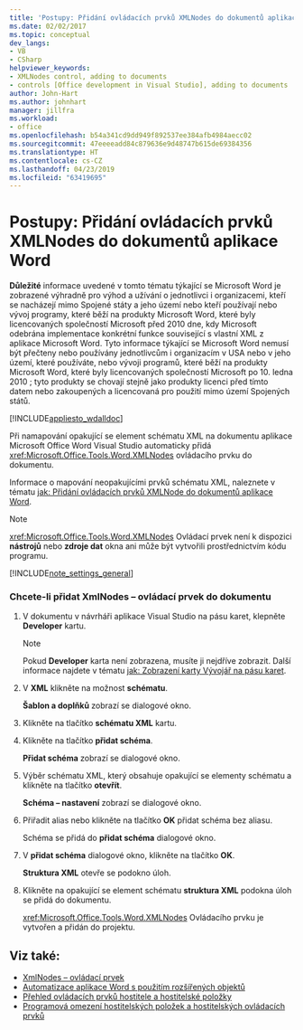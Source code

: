```yaml
---
title: 'Postupy: Přidání ovládacích prvků XMLNodes do dokumentů aplikace Word'
ms.date: 02/02/2017
ms.topic: conceptual
dev_langs:
- VB
- CSharp
helpviewer_keywords:
- XMLNodes control, adding to documents
- controls [Office development in Visual Studio], adding to documents
author: John-Hart
ms.author: johnhart
manager: jillfra
ms.workload:
- office
ms.openlocfilehash: b54a341cd9dd949f892537ee384afb4984aecc02
ms.sourcegitcommit: 47eeeeadd84c879636e9d48747b615de69384356
ms.translationtype: HT
ms.contentlocale: cs-CZ
ms.lasthandoff: 04/23/2019
ms.locfileid: "63419695"
---
```

# <a name="how-to-add-xmlnodes-controls-to-word-documents"></a>Postupy: Přidání ovládacích prvků XMLNodes do dokumentů aplikace Word
  **Důležité** informace uvedené v tomto tématu týkající se Microsoft Word je zobrazené výhradně pro výhod a užívání o jednotlivci i organizacemi, kteří se nacházejí mimo Spojené státy a jeho území nebo kteří používají nebo vývoj programy, které běží na produkty Microsoft Word, které byly licencovaných společností Microsoft před 2010 dne, kdy Microsoft odebrána implementace konkrétní funkce související s vlastní XML z aplikace Microsoft Word. Tyto informace týkající se Microsoft Word nemusí být přečteny nebo používány jednotlivcům i organizacím v USA nebo v jeho území, které používáte, nebo vývoji programů, které běží na produkty Microsoft Word, které byly licencovaných společností Microsoft po 10. ledna 2010 ; tyto produkty se chovají stejně jako produkty licenci před tímto datem nebo zakoupených a licencovaná pro použití mimo území Spojených států.

 [!INCLUDE[appliesto_wdalldoc](../vsto/includes/appliesto-wdalldoc-md.md)]

 Při namapování opakující se element schématu XML na dokumentu aplikace Microsoft Office Word Visual Studio automaticky přidá <xref:Microsoft.Office.Tools.Word.XMLNodes> ovládacího prvku do dokumentu.

 Informace o mapování neopakujícími prvků schématu XML, naleznete v tématu [jak: Přidání ovládacích prvků XMLNode do dokumentů aplikace Word](../vsto/how-to-add-xmlnode-controls-to-word-documents.md).

> [!NOTE]
> <xref:Microsoft.Office.Tools.Word.XMLNodes> Ovládací prvek není k dispozici **nástrojů** nebo **zdroje dat** okna ani může být vytvořili prostřednictvím kódu programu.

 [!INCLUDE[note_settings_general](../sharepoint/includes/note-settings-general-md.md)]

### <a name="to-add-an-xmlnodes-control-to-a-document"></a>Chcete-li přidat XmlNodes – ovládací prvek do dokumentu

1. V dokumentu v návrháři aplikace Visual Studio na pásu karet, klepněte **Developer** kartu.

    > [!NOTE]
    > Pokud **Developer** karta není zobrazena, musíte ji nejdříve zobrazit. Další informace najdete v tématu [jak: Zobrazení karty Vývojář na pásu karet](../vsto/how-to-show-the-developer-tab-on-the-ribbon.md).

2. V **XML** klikněte na možnost **schématu**.

     **Šablon a doplňků** zobrazí se dialogové okno.

3. Klikněte na tlačítko **schématu XML** kartu.

4. Klikněte na tlačítko **přidat schéma**.

     **Přidat schéma** zobrazí se dialogové okno.

5. Výběr schématu XML, který obsahuje opakující se elementy schématu a klikněte na tlačítko **otevřít**.

     **Schéma – nastavení** zobrazí se dialogové okno.

6. Přiřadit alias nebo klikněte na tlačítko **OK** přidat schéma bez aliasu.

     Schéma se přidá do **přidat schéma** dialogové okno.

7. V **přidat schéma** dialogové okno, klikněte na tlačítko **OK**.

     **Struktura XML** otevře se podokno úloh.

8. Klikněte na opakující se element schématu **struktura XML** podokna úloh se přidá do dokumentu.

     <xref:Microsoft.Office.Tools.Word.XMLNodes> Ovládacího prvku je vytvořen a přidán do projektu.

## <a name="see-also"></a>Viz také:
- [XmlNodes – ovládací prvek](../vsto/xmlnodes-control.md)
- [Automatizace aplikace Word s použitím rozšířených objektů](../vsto/automating-word-by-using-extended-objects.md)
- [Přehled ovládacích prvků hostitele a hostitelské položky](../vsto/host-items-and-host-controls-overview.md)
- [Programová omezení hostitelských položek a hostitelských ovládacích prvků](../vsto/programmatic-limitations-of-host-items-and-host-controls.md)
